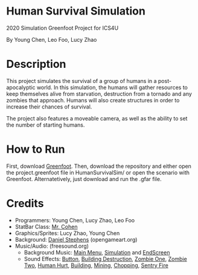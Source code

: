 # Human Survival Simulation
2020 Simulation Greenfoot Project for ICS4U

By Young Chen, Leo Foo, Lucy Zhao

# Description
This project simulates the survival of a group of humans in a post-apocalyptic world. In this simulation, the humans will gather resources to keep themselves alive from starvation, destruction from a tornado and any zombies that approach. Humans will also create structures in order to increase their chances of survival.

The project also features a moveable camera, as well as the ability to set the number of starting humans.

# How to Run
First, download [Greenfoot](https://www.greenfoot.org/download). Then, download the repository and either open the project.greenfoot file in HumanSurvivalSim/ or open the scenario with Greenfoot. Alternatetively, just download and run the .gfar file.

# Credits
* Programmers: Young Chen, Lucy Zhao, Leo Foo
* StatBar Class: [Mr. Cohen](https://www.greenfoot.org/users/3111)
* Graphics/Sprites: Lucy Zhao, Young Chen
* Background: [Daniel Stephens](https://opengameart.org/content/topdown-tileset) (opengameart.org)
* Music/Audio: (freesound.org)
  * Background Music: [Main Menu](https://freesound.org/people/tyops/sounds/484301/), [Simulation](https://freesound.org/people/frankum/sounds/317363/) and [EndScreen](https://freesound.org/people/hear-no-elvis/sounds/120899/)
  * Sound Effects: [Button](https://freesound.org/people/Leszek_Szary/sounds/171520/), [Building Destruction](https://freesound.org/people/ssierra1202/sounds/391961/), [Zombie One](https://freesound.org/people/Under7dude/sounds/163440/), [Zombie Two](https://freesound.org/people/nanity05/sounds/193759/), [Human Hurt](https://freesound.org/people/AlineAudio/sounds/416839/), [Building](https://freesound.org/people/zbig77/sounds/244985/), [Mining](https://freesound.org/people/michorvath/sounds/270589/), [Chopping](https://freesound.org/people/14FPanskaSilovsky_Petr/sounds/419928/), [Sentry Fire](https://freesound.org/people/Bird_man/sounds/275151/)

